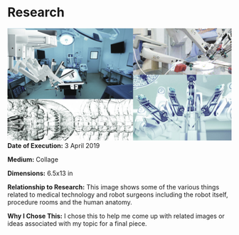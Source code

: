 # Research
![](research.jpg)
**Date of Execution:** 3 April 2019

**Medium:** Collage

**Dimensions:** 6.5x13 in

**Relationship to Research:** This image shows some of the various things related to medical technology and robot surgeons including the robot itself, procedure rooms and the human anatomy.

**Why I Chose This:** I chose this to help me come up with related images or ideas associated with my topic for a final piece. 

